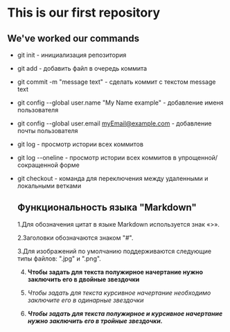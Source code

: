 # This is our first repository

## We've worked our commands

* git init - инициализация репозитория
* git add - добавить файл в очередь коммита
* git commit -m "message text" - сделать коммит с текстом message text
* git config --global user.name "My Name example" - добавление именя пользователя
* git config --global user.email myEmail@example.com - добавление почты пользователя
* git log - просмотр истории всех коммитов
* git log --oneline - просмотр истории всех коммитов в упрощенной/сокращенной форме
* git checkout - команда для переключения между удаленными и локальными ветками

    ## Функциональность языка "Markdown"

    1.Для обозначения цитат в языке Markdown используется знак «>». 
    
    2.Заголовки обозначаются знаком "#".

    3.Для изображений по умолчанию поддерживаются следующие типы файлов: ".jpg" и ".png".

    4. **Чтобы задать для текста полужирное начертание нужно заключить его в двойные звездочки**
    
    5. *Чтобы задать для текста курсивное начертание необходимо заключите его в одинарные звездочки*

    6. ***Чтобы задать для текста полужирное и курсивное начертание нужно заключить его в тройные звездочки.***